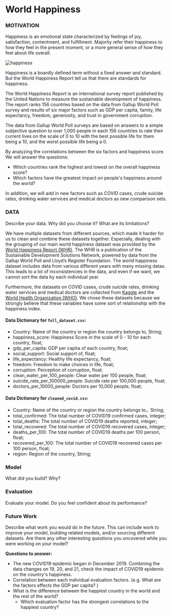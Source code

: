 # World Happiness

### MOTIVATION

Happiness is an emotional state characterized by feelings of joy, satisfaction, contentment, and fulfillment. Majority refer their happiness to how they feel in the present moment, or a more general sense of how they feel about life overall. 

![happiness](https://user-images.githubusercontent.com/54913677/145660104-53800121-c7de-4312-be05-0a3e310d96b8.png)

Happiness is a boardly defined term without a fixed answer and standard. But the World Happiness Report tell us that there are standards for happiness. 

The World Happiness Report is an international survey report published by the United Nations to measure the sustainable development of happiness. The report ranks 156 countries based on the data from Gallup World Poll survey and results of six major factors such as GDP per capita, family, life expectancy, freedom, generosity, and trust in government corruption. 

The data from Gallup World Poll surveys are based on answers to a simple subjective question to over 1,000 people in each 156 countries to rate their current lives on the scale of 0 to 10 with the best possible life for them being a 10, and the worst possible life being a 0.

By analyzing the correlations between the six factors and happiness score. We will answer the questions:

* Which countries rank the highest and lowest on the overall happiness score?
* Which factors have the greatest impact on people's happiness around the world?

In addition, we will add in new factors such as COVID cases, crude suicide rates, drinking water services and medical doctors as new comparison sets. 


### DATA

Describe your data. Why did you choose it? What are its limitations?

We have multiple datasets from different sources, which made it harder for us to clean and combine these datasets together. Especially, dealing with the grouping of our main world happiness dataset was provided by the [World Happiness Report (WHR)](https://worldhappiness.report/). The WHR is a publication of the Sustainable Development Solutions Network, powered by data from the Gallup World Poll and Lloyd’s Register Foundation. The world happiness dataset includes data from various different years with many missing datas. This leads to a lot of inconsistencies in the data, and even if we want, we cannot sort the data by each individual year. 

Furthermore, the datasets on COVID cases, crude suicide rates, drinking water services and medical doctors are collected from [Kaggle](https://www.kaggle.com/datasets) and the [World Health Organization (WHO)](https://covid19.who.int/info/). We chose these datasets because we strongly believe that these variables have some sort of relationship with the happiness index. 

#### Data Dictionary for `full_dataset.csv`:
* Country: Name of the country or region the country belongs to, String;
* happiness_score: Happiness Score in the scale of 0 - 10 for each country, float;
* gdp_per_capita: GDP per capita of each country, float;
* social_support: Social support of, float;
* life_expectancy: Healthy life expectancy, float;
* freedom:  Freedom to make choices in life, float;
* corruption: Perception of corruption, float;
* clean_water_per_100_people: Clear water per 100 people, float;
* suicide_rate_per_100000_people: Suicide rate per 100,000 people, float;
* doctors_per_10000_people: Doctors per 10,000 people, float;

#### Data Dictionary for `cleaned_covid.csv`:
* Country: Name of the country or region the country belongs to，String;
* total_confirmed: The total number of COVID19 confirmed cases, integer;
* total_deaths: The total number of COVID19 deaths reported, integer;
* total_recovered: The total number of COVID19 recovered cases, integer;
* deaths_per_100: The total number of COVID19 deaths per 100 person, float;
* recovered_per_100: The total number of COVID19 recovered cases per 100 person, float;
* region: Region of the country, String;


### Model

What did you build? Why?


### Evaluation

Evaluate your model. Do you feel confident about its performance?

### Future Work

Describe what work you would do in the future. This can include work to improve your model, building related models, and/or sourcing different datasets. Are there any other interesting questions you uncovered while you were working on your model?

**Questions to answer:**
  - The new COVID19 epidemic began in December 2019. Combining the data changes on 19, 20, and 21, check the impact of COVID19 epidemic on the country's happiness. 
  - Correlation between each individual evaluation factors. (e.g. What are the factors effects the GDP per capita? )
  - What is the difference between the happiest country in the world and the rest of the world?
    - Which evaluation factor has the strongest correlations to the happiest country?



